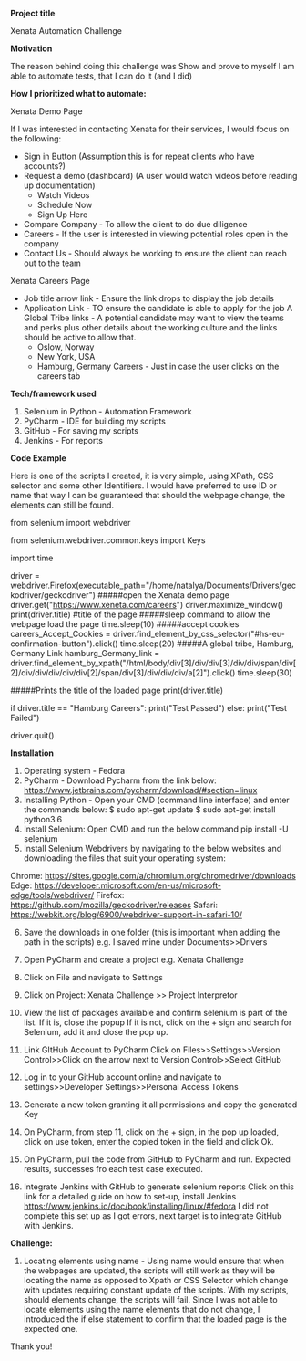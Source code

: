 **Project title**

Xenata Automation Challenge 

**Motivation**

The reason behind doing this challenge was 
Show and prove to myself I am able to automate tests, that I can do it (and I did)

**How I prioritized what to automate:**

Xenata Demo Page

If I was interested in contacting Xenata for their services, I would focus on the following:
- Sign in Button (Assumption this is for repeat clients who have accounts?)
- Request a demo (dashboard) (A user would watch videos before reading up documentation)
    - Watch Videos
    - Schedule Now
    - Sign Up Here
- Compare Company - To allow the client to do due diligence
- Careers - If the user is interested in viewing potential roles open in the company
- Contact Us - Should always be working to ensure the client can reach out to the team

Xenata Careers Page

- Job title arrow link - Ensure the link drops to display the job details 
- Application Link - TO ensure the candidate is able to apply for the job 
A Global Tribe links - A potential candidate may want to view the teams and perks plus other details about the working culture and the links should be active to allow that.
    - Oslow, Norway
    - New York, USA
    - Hamburg, Germany 
Careers - Just in case the user clicks on the careers tab 


**Tech/framework used**

1. Selenium in Python - Automation Framework
2. PyCharm - IDE for building my scripts
3. GitHub - For saving my scripts 
4. Jenkins - For reports

**Code Example** 

Here is one of the scripts I created, it is very simple, using XPath, CSS selector and some other Identifiers. I would have preferred to use ID or name that way I can be guaranteed that should the webpage change, the elements can still be found. 

from selenium import webdriver

from selenium.webdriver.common.keys import Keys

import time

driver = webdriver.Firefox(executable_path="/home/natalya/Documents/Drivers/geckodriver/geckodriver")
#####open the Xenata demo page
driver.get("https://www.xeneta.com/careers")
driver.maximize_window()
print(driver.title)  #title of the page
#####sleep command to allow the webpage load the page
time.sleep(10)
#####accept cookies
careers_Accept_Cookies = driver.find_element_by_css_selector("#hs-eu-confirmation-button").click()
time.sleep(20)
#####A global tribe, Hamburg, Germany Link
hamburg_Germany_link = driver.find_element_by_xpath("/html/body/div[3]/div/div[3]/div/div/span/div[2]/div/div/div/div/div[2]/span/div[3]/div/div/div/a[2]").click()
time.sleep(30)

#####Prints the title of the loaded page
print(driver.title)

if driver.title == "Hamburg Careers":
    print("Test Passed")
else:
    print("Test Failed")

driver.quit()

**Installation** 

1. Operating system - Fedora 
2. PyCharm - Download Pycharm from the link below:
https://www.jetbrains.com/pycharm/download/#section=linux
3. Installing Python - Open your CMD (command line interface) and enter the commands below:
$ sudo apt-get update 
$ sudo apt-get install python3.6
4. Install Selenium: Open CMD and run the below command
pip install -U selenium
5. Install Selenium Webdrivers by navigating to the below websites and downloading the files that suit your operating system:

Chrome:	https://sites.google.com/a/chromium.org/chromedriver/downloads
Edge:	https://developer.microsoft.com/en-us/microsoft-edge/tools/webdriver/
Firefox:	https://github.com/mozilla/geckodriver/releases
Safari:	https://webkit.org/blog/6900/webdriver-support-in-safari-10/

6. Save the downloads in one folder (this is important when adding the path in the scripts)
e.g. I saved mine under Documents>>Drivers

7. Open PyCharm and create a project e.g. Xenata Challenge 
8. Click on File and navigate to Settings
9. Click on Project: Xenata Challenge >> Project Interpretor 
10. View the list of packages available and confirm selenium is part of the list. 
If it is, close the popup
If it is not, click on the + sign and search for Selenium, add it and close the pop up.
11. Link GItHub Account to PyCharm 
Click on Files>>Settings>>Version Control>>Click on the arrow next to Version Control>>Select GitHub
12. Log in to your GitHub account online and navigate to settings>>Developer Settings>>Personal Access Tokens
13. Generate a new token granting it all permissions and copy the generated Key
14. On PyCharm, from step 11, click on the + sign, in the pop up loaded, click on use token, enter the copied token in the field and click Ok.
15. On PyCharm, pull the code from GitHub to PyCharm and run. Expected results, successes fro each test case executed. 
16. Integrate Jenkins with GitHub to generate selenium reports
Click on this link for a detailed guide on how to set-up, install Jenkins 
https://www.jenkins.io/doc/book/installing/linux/#fedora 
I did not complete this set up as I got errors, next target is to integrate GitHub with Jenkins.

**Challenge:**
1. Locating elements using name - 
Using name would ensure that when the webpages are updated, the scripts will still work as they will be locating the name as opposed to Xpath or CSS Selector which change with updates requiring constant update of the scripts. 
With my scripts, should elements change, the scripts will fail. 
Since I was not able to locate elements using the name elements that do not change, I introduced the if else statement to confirm that the loaded page is the expected one. 

Thank you!
